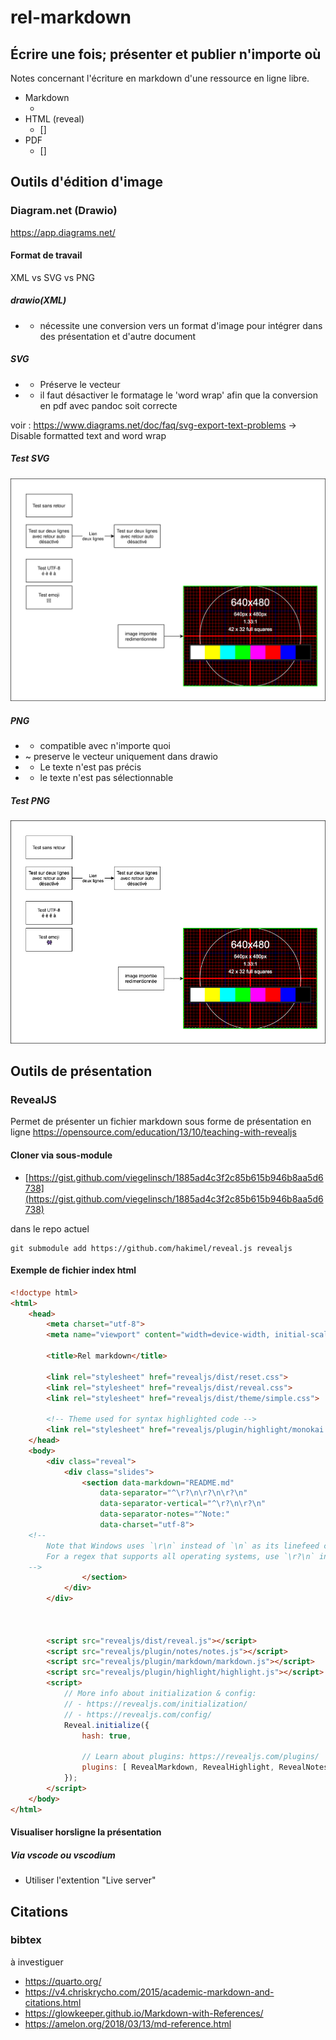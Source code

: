 # rel-markdown
## Écrire une fois; présenter et publier n'importe où 
Notes concernant l'écriture en markdown d'une ressource en ligne libre.


* Markdown
  * [](https://github.com/tim-montmorency/rel-markdown/blob/main/README.md)
* HTML (reveal)
  * []
* PDF
  * []


## Outils d'édition d'image 


### Diagram.net (Drawio)
https://app.diagrams.net/

#### Format de travail

XML vs SVG vs PNG


##### drawio(XML)

* - nécessite une conversion vers un format d'image pour intégrer dans des présentation et d'autre document


##### SVG 
* + Préserve le vecteur
* - il faut désactiver le formatage le 'word wrap' afin que la conversion en pdf avec pandoc soit correcte 

voir : https://www.diagrams.net/doc/faq/svg-export-text-problems -> Disable formatted text and word wrap


##### Test SVG
![Test SVG](medias/processus_installation.drawio.svg)


##### PNG
* + compatible avec n'importe quoi 
* ~ preserve le vecteur uniquement dans drawio
* - Le texte n'est pas précis 
* - le texte n'est pas sélectionnable


##### Test PNG
![Test SVG](medias/processus_installation.drawio.png)



## Outils de présentation


### RevealJS

Permet de présenter un fichier markdown sous forme de présentation en ligne
https://opensource.com/education/13/10/teaching-with-revealjs


#### Cloner via sous-module 

* [https://gist.github.com/viegelinsch/1885ad4c3f2c85b615b946b8aa5d6738](https://gist.github.com/viegelinsch/1885ad4c3f2c85b615b946b8aa5d6738)

dans le repo actuel

```
git submodule add https://github.com/hakimel/reveal.js revealjs
```


#### Exemple de fichier index html

```html
<!doctype html>
<html>
	<head>
		<meta charset="utf-8">
		<meta name="viewport" content="width=device-width, initial-scale=1.0, maximum-scale=1.0, user-scalable=no">

		<title>Rel markdown</title>

		<link rel="stylesheet" href="revealjs/dist/reset.css">
		<link rel="stylesheet" href="revealjs/dist/reveal.css">
		<link rel="stylesheet" href="revealjs/dist/theme/simple.css">

		<!-- Theme used for syntax highlighted code -->
		<link rel="stylesheet" href="revealjs/plugin/highlight/monokai.css">
	</head>
	<body>
		<div class="reveal">
			<div class="slides">
				<section data-markdown="README.md"
					data-separator="^\r?\n\r?\n\r?\n"
					data-separator-vertical="^\r?\n\r?\n"
					data-separator-notes="^Note:"
         			data-charset="utf-8">
    <!--
        Note that Windows uses `\r\n` instead of `\n` as its linefeed character.
        For a regex that supports all operating systems, use `\r?\n` instead of `\n`.
    -->
				</section>
			</div>
		</div>

		

		<script src="revealjs/dist/reveal.js"></script>
		<script src="revealjs/plugin/notes/notes.js"></script>
		<script src="revealjs/plugin/markdown/markdown.js"></script>
		<script src="revealjs/plugin/highlight/highlight.js"></script>
		<script>
			// More info about initialization & config:
			// - https://revealjs.com/initialization/
			// - https://revealjs.com/config/
			Reveal.initialize({
				hash: true,

				// Learn about plugins: https://revealjs.com/plugins/
				plugins: [ RevealMarkdown, RevealHighlight, RevealNotes ]
			});
		</script>
	</body>
</html>

```


#### Visualiser horsligne la présentation 
##### Via vscode ou vscodium
* Utiliser l'extention "Live server"



## Citations


### bibtex

à investiguer

* https://quarto.org/
* https://v4.chriskrycho.com/2015/academic-markdown-and-citations.html
* https://glowkeeper.github.io/Markdown-with-References/
* https://amelon.org/2018/03/13/md-reference.html


